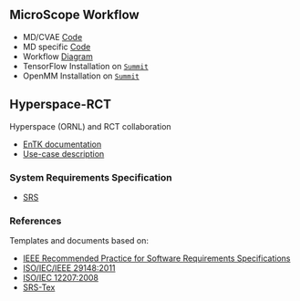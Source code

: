 ## MicroScope Workflow 

* MD/CVAE [Code](https://github.com/hengma1001/CVAE_pilot_MD)
* MD specific [Code](https://github.com/radical-collaboration/hyperspace/tree/MD/microscope/experiments/MD_exps/fs-pep)
* Workflow [Diagram](https://docs.google.com/drawings/d/1NjNfeQi1ypQ8eVDmS9t4X8S3-Wy4mzcBbcR76Qh-NcE/edit?usp=sharing) 
* TensorFlow Installation on [`Summit`](https://github.com/inspiremd/radical-inspire/blob/master/tensorflow_install_summit.md)
* OpenMM Installation on [`Summit`](https://github.com/radical-collaboration/hyperspace/blob/master/microscope/summit_install.md) 
## Hyperspace-RCT
Hyperspace (ORNL) and RCT collaboration 

* [EnTK documentation](http://radicalentk.readthedocs.io/en/latest/)
* [Use-case description](https://docs.google.com/document/d/1XFgg4rlh7Y2nckH0fkiZTxfauadZn_zSn3sh51kNyKE/edit#)


### System Requirements Specification

* [SRS](https://github.com/radical-collaboration/hyperspace/blob/master/srs_main.tex)

### References 

Templates and documents based on:

* [IEEE Recommended Practice for Software Requirements Specifications](http://ieeexplore.ieee.org.proxy.libraries.rutgers.edu/document/720574/)
* [ISO/IEC/IEEE 29148:2011](https://www.iso.org/standard/45171.html)
* [ISO/IEC 12207:2008](https://www.iso.org/standard/43447.html)
* [SRS-Tex](https://github.com/jpeisenbarth/SRS-Tex)







